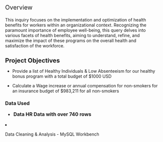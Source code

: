 
<p style="font-size: 20px;"> Overview 
 
This inquiry focuses on the implementation and optimization of health benefits for workers within an organizational context. Recognizing the paramount importance of employee well-being, this query delves into various facets of health benefits, aiming to understand, refine, and maximize the impact of these programs on the overall health and satisfaction of the workforce.

<h1 style="font-size: 20px;">Project Objectives </h1>

 - Provide a list of Healthy Individuals & Low Absenteeism for our healthy bonus program with a total budget of $1000 USD </h1>

 - Calculate a Wage increase or annual compensation for non-smokers for an insurance budget of $983,211 for all non-smokers </h1>

<h1 style="font-size: 16px;"> Data Used 
  
 - Data HR Data with over 740 rows  </h1>
 
 - Data Cleaning & Analysis - MySQL Workbench 


